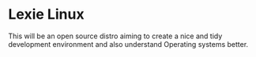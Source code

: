 # Lexie Linux
This will be an open source distro aiming to create a nice and tidy development environment
and also understand Operating systems better.
